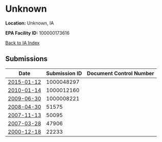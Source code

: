 # Unknown

**Location:** Unknown, IA

**EPA Facility ID:** 100000173616

[Back to IA Index](../../index.md)

## Submissions

| Date | Submission ID | Document Control Number |
|------|--------------|-------------------------|
| [2015-01-12](submissions/1000048297.md) | 1000048297 |  |
| [2010-01-14](submissions/1000012160.md) | 1000012160 |  |
| [2009-06-30](submissions/1000008221.md) | 1000008221 |  |
| [2008-04-30](submissions/51575.md) | 51575 |  |
| [2007-11-13](submissions/50095.md) | 50095 |  |
| [2007-03-28](submissions/47906.md) | 47906 |  |
| [2000-12-18](submissions/22233.md) | 22233 |  |
